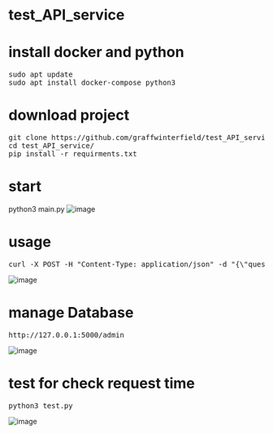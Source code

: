 ﻿# test_API_service

# install docker and python
<pre>
sudo apt update
sudo apt install docker-compose python3
</pre>

# download project
<pre>
git clone https://github.com/graffwinterfield/test_API_service.git
cd test_API_service/
pip install -r requirments.txt
</pre>
# start
python3 main.py
![image](https://github.com/graffwinterfield/test_API_service/assets/110451740/293e09a8-d4f1-42bd-85bb-657dca036f91)

# usage
<pre>
curl -X POST -H "Content-Type: application/json" -d "{\"questions_num\": 100}" http://127.0.0.1:5000/api/generate_questions/
</pre>
![image](https://github.com/graffwinterfield/test_API_service/assets/110451740/563bcfc3-7a04-4504-9b2c-258f90133540)

# manage Database
<pre>
http://127.0.0.1:5000/admin
</pre>
![image](https://github.com/graffwinterfield/test_API_service/assets/110451740/1df3a95a-53ff-4516-ba44-2b884c099a30)
#  test for check request time
<pre>
python3 test.py
</pre>
![image](https://github.com/graffwinterfield/test_API_service/assets/110451740/43e2c27d-304d-47ea-8cd2-e990038b4bfd)

